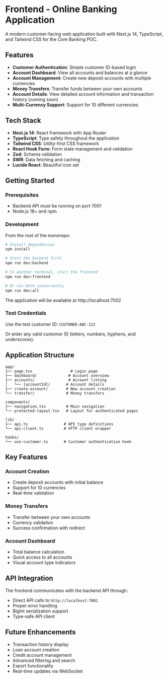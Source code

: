 # Frontend - Online Banking Application

A modern customer-facing web application built with Next.js 14, TypeScript, and Tailwind CSS for the Core Banking POC.

## Features

- **Customer Authentication**: Simple customer ID-based login
- **Account Dashboard**: View all accounts and balances at a glance
- **Account Management**: Create new deposit accounts with multiple currencies
- **Money Transfers**: Transfer funds between your own accounts
- **Account Details**: View detailed account information and transaction history (coming soon)
- **Multi-Currency Support**: Support for 10 different currencies

## Tech Stack

- **Next.js 14**: React framework with App Router
- **TypeScript**: Type safety throughout the application
- **Tailwind CSS**: Utility-first CSS framework
- **React Hook Form**: Form state management and validation
- **Zod**: Schema validation
- **SWR**: Data fetching and caching
- **Lucide React**: Beautiful icon set

## Getting Started

### Prerequisites

- Backend API must be running on port 7001
- Node.js 18+ and npm

### Development

From the root of the monorepo:

```bash
# Install dependencies
npm install

# Start the backend first
npm run dev:backend

# In another terminal, start the frontend
npm run dev:frontend

# Or run both concurrently
npm run dev:all
```

The application will be available at http://localhost:7002

### Test Credentials

Use the test customer ID: `CUSTOMER-ABC-123`

Or enter any valid customer ID (letters, numbers, hyphens, and underscores).

## Application Structure

```
app/
├── page.tsx                 # Login page
├── dashboard/              # Account overview
├── accounts/               # Account listing
│   └── [accountId]/       # Account details
├── create-account/        # New account creation
└── transfer/              # Money transfers

components/
├── navigation.tsx         # Main navigation
└── protected-layout.tsx   # Layout for authenticated pages

lib/
├── api.ts                # API type definitions
└── api-client.ts         # HTTP client wrapper

hooks/
└── use-customer.ts       # Customer authentication hook
```

## Key Features

### Account Creation

- Create deposit accounts with initial balance
- Support for 10 currencies
- Real-time validation

### Money Transfers

- Transfer between your own accounts
- Currency validation
- Success confirmation with redirect

### Account Dashboard

- Total balance calculation
- Quick access to all accounts
- Visual account type indicators

## API Integration

The frontend communicates with the backend API through:

- Direct API calls to `http://localhost:7001`
- Proper error handling
- BigInt serialization support
- Type-safe API client

## Future Enhancements

- Transaction history display
- Loan account creation
- Credit account management
- Advanced filtering and search
- Export functionality
- Real-time updates via WebSocket
